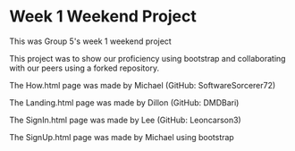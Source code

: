 # Week 1 Weekend Project

This was Group 5's week 1 weekend project

This project was to show our proficiency using bootstrap and collaborating with our peers using a forked repository.

The How.html page was made by Michael (GitHub: SoftwareSorcerer72)

The Landing.html page was made by Dillon (GitHub: DMDBari)

The SignIn.html page was made by Lee (GitHub: Leoncarson3)

The SignUp.html page was made by Michael using bootstrap
<!-- Chose to build my own from scratch boys. It looks pretty good -->